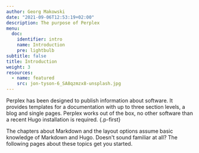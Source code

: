 ```yaml
---
author: Georg Makowski
date: "2021-09-06T12:53:19+02:00"
description: The purpose of Perplex
menu:
  doc:
    identifier: intro
    name: Introduction
    pre: lightbulb
subtitle: false
title: Introduction
weight: 3
resources:
  - name: featured
    src: jon-tyson-6_SA8qzmzx8-unsplash.jpg
---
```


Perplex has been designed to publish information about software. It provides templates for a documentation with up to three section levels, a blog and single pages. Perplex works out of the box, no other software than a recent Hugo installation is required.
{.p-first} <!--more-->

The chapters about Markdown and the layout options assume basic knowledge of Markdown and Hugo. Doesn't sound familiar at all? The following pages about these topics get you started.
